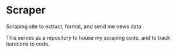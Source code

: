 # Scraper
Scraping site to extract, format, and send me news data

This serves as a repository to house my scraping code, and to track iterations to code.
